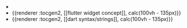 -
- {{renderer :tocgen2, [[flutter widget concept]], calc(100vh - 135px)}}
- {{renderer :tocgen2, [[dart syntax/strings]], calc(100vh - 135px)}}